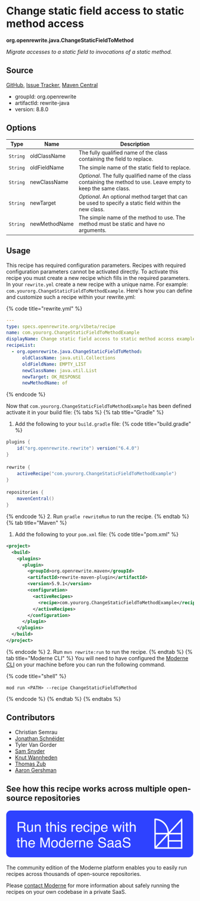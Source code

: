 # Change static field access to static method access

**org.openrewrite.java.ChangeStaticFieldToMethod**

_Migrate accesses to a static field to invocations of a static method._

## Source

[GitHub](https://github.com/openrewrite/rewrite/blob/main/rewrite-java/src/main/java/org/openrewrite/java/ChangeStaticFieldToMethod.java), [Issue Tracker](https://github.com/openrewrite/rewrite/issues), [Maven Central](https://central.sonatype.com/artifact/org.openrewrite/rewrite-java/8.8.0/jar)

* groupId: org.openrewrite
* artifactId: rewrite-java
* version: 8.8.0

## Options

| Type | Name | Description |
| -- | -- | -- |
| `String` | oldClassName | The fully qualified name of the class containing the field to replace. |
| `String` | oldFieldName | The simple name of the static field to replace. |
| `String` | newClassName | *Optional*. The fully qualified name of the class containing the method to use. Leave empty to keep the same class. |
| `String` | newTarget | *Optional*. An optional method target that can be used to specify a static field within the new class. |
| `String` | newMethodName | The simple name of the method to use. The method must be static and have no arguments. |


## Usage

This recipe has required configuration parameters. Recipes with required configuration parameters cannot be activated directly. To activate this recipe you must create a new recipe which fills in the required parameters. In your `rewrite.yml` create a new recipe with a unique name. For example: `com.yourorg.ChangeStaticFieldToMethodExample`.
Here's how you can define and customize such a recipe within your rewrite.yml:

{% code title="rewrite.yml" %}
```yaml
---
type: specs.openrewrite.org/v1beta/recipe
name: com.yourorg.ChangeStaticFieldToMethodExample
displayName: Change static field access to static method access example
recipeList:
  - org.openrewrite.java.ChangeStaticFieldToMethod:
      oldClassName: java.util.Collections
      oldFieldName: EMPTY_LIST
      newClassName: java.util.List
      newTarget: OK_RESPONSE
      newMethodName: of
```
{% endcode %}

Now that `com.yourorg.ChangeStaticFieldToMethodExample` has been defined activate it in your build file:
{% tabs %}
{% tab title="Gradle" %}
1. Add the following to your `build.gradle` file:
{% code title="build.gradle" %}
```groovy
plugins {
    id("org.openrewrite.rewrite") version("6.4.0")
}

rewrite {
    activeRecipe("com.yourorg.ChangeStaticFieldToMethodExample")
}

repositories {
    mavenCentral()
}
```
{% endcode %}
2. Run `gradle rewriteRun` to run the recipe.
{% endtab %}
{% tab title="Maven" %}
1. Add the following to your `pom.xml` file:
{% code title="pom.xml" %}
```xml
<project>
  <build>
    <plugins>
      <plugin>
        <groupId>org.openrewrite.maven</groupId>
        <artifactId>rewrite-maven-plugin</artifactId>
        <version>5.9.1</version>
        <configuration>
          <activeRecipes>
            <recipe>com.yourorg.ChangeStaticFieldToMethodExample</recipe>
          </activeRecipes>
        </configuration>
      </plugin>
    </plugins>
  </build>
</project>
```
{% endcode %}
2. Run `mvn rewrite:run` to run the recipe.
{% endtab %}
{% tab title="Moderne CLI" %}
You will need to have configured the [Moderne CLI](https://docs.moderne.io/moderne-cli/cli-intro) on your machine before you can run the following command.

{% code title="shell" %}
```shell
mod run <PATH> --recipe ChangeStaticFieldToMethod
```
{% endcode %}
{% endtab %}
{% endtabs %}

## Contributors
* Christian Semrau
* [Jonathan Schnéider](mailto:jkschneider@gmail.com)
* Tyler Van Gorder
* [Sam Snyder](mailto:sam@moderne.io)
* [Knut Wannheden](mailto:knut.wannheden@gmail.com)
* [Thomas Zub](mailto:thomas.zub@outlook.de)
* [Aaron Gershman](mailto:aegershman@gmail.com)


## See how this recipe works across multiple open-source repositories

[![Moderne Link Image](/.gitbook/assets/ModerneRecipeButton.png)](https://app.moderne.io/recipes/org.openrewrite.java.ChangeStaticFieldToMethod)

The community edition of the Moderne platform enables you to easily run recipes across thousands of open-source repositories.

Please [contact Moderne](https://moderne.io/product) for more information about safely running the recipes on your own codebase in a private SaaS.
